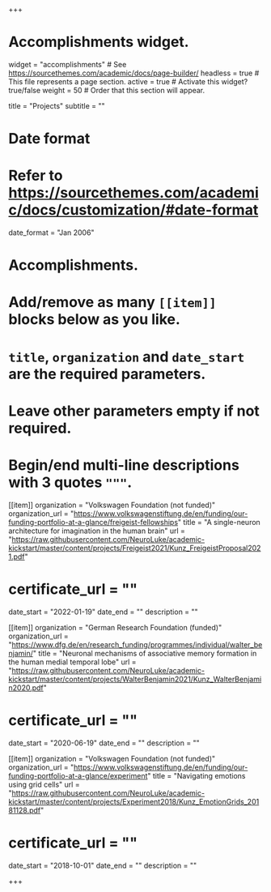 +++
# Accomplishments widget.
widget = "accomplishments"  # See https://sourcethemes.com/academic/docs/page-builder/
headless = true  # This file represents a page section.
active = true  # Activate this widget? true/false
weight = 50  # Order that this section will appear.

title = "Projects"
subtitle = ""

# Date format
#   Refer to https://sourcethemes.com/academic/docs/customization/#date-format
date_format = "Jan 2006"

# Accomplishments.
#   Add/remove as many `[[item]]` blocks below as you like.
#   `title`, `organization` and `date_start` are the required parameters.
#   Leave other parameters empty if not required.
#   Begin/end multi-line descriptions with 3 quotes `"""`.


[[item]]
  organization = "Volkswagen Foundation (not funded)"
  organization_url = "https://www.volkswagenstiftung.de/en/funding/our-funding-portfolio-at-a-glance/freigeist-fellowships"
  title = "A single-neuron architecture for imagination in the human brain"
  url = "https://raw.githubusercontent.com/NeuroLuke/academic-kickstart/master/content/projects/Freigeist2021/Kunz_FreigeistProposal2021.pdf"
# certificate_url = ""
  date_start = "2022-01-19"
  date_end = ""
  description = ""

[[item]]
  organization = "German Research Foundation (funded)"
  organization_url = "https://www.dfg.de/en/research_funding/programmes/individual/walter_benjamin/"
  title = "Neuronal mechanisms of associative memory formation in the human medial temporal lobe"
  url = "https://raw.githubusercontent.com/NeuroLuke/academic-kickstart/master/content/projects/WalterBenjamin2021/Kunz_WalterBenjamin2020.pdf"
# certificate_url = ""
  date_start = "2020-06-19"
  date_end = ""
  description = ""

[[item]]
  organization = "Volkswagen Foundation (not funded)"
  organization_url = "https://www.volkswagenstiftung.de/en/funding/our-funding-portfolio-at-a-glance/experiment"
  title = "Navigating emotions using grid cells"
  url = "https://raw.githubusercontent.com/NeuroLuke/academic-kickstart/master/content/projects/Experiment2018/Kunz_EmotionGrids_20181128.pdf"
# certificate_url = ""
  date_start = "2018-10-01"
  date_end = ""
  description = ""

+++
